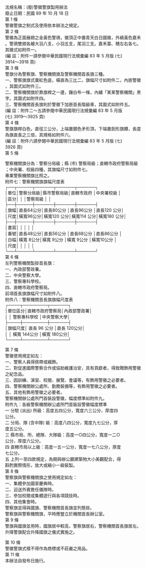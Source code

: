 法規名稱：(廢)警徽警旗製用辦法  
廢止日期：民國 89 年 10 月 18 日  
第 1 條  
警徽警旗之制式及使用依本辦法之規定。  
第 2 條  
警徽為正面展翅之金黃色警鴿，徽頂正中置青天白日國徽，外繞黃色嘉禾  
。警鴿雙翅各繪大羽八支，小羽五支，尾羽三支。嘉禾葉、穗左右各七。  
其徽式如附件一。  
(編 註：附件一請參閱中華民國現行法規彙編 83 年 5 月版 (七)  
3914～3918 頁)  
第 3 條  
警旗分為警察旗、警察機關旗及警察機關首長旗三種。  
一、警察旗旗式棗紅色底，橫直為三比二，旗幅尺寸如附件二，內嵌警徽  
，其圖式如附件三。  
二、警察機關旗於靠旗桿之一邊，鑲白布一條，內繡「某某警察機關」黑  
字。其圖式如附件四。  
三、警察機關首長旗則於警徽下加嵌首長階級章，其圖式如附件五。  
(編 註：附件二～五請參閱中華民國現行法規彙編 83 年 5 月版  
(七) 3919～3925 頁)  
第 4 條  
警旗旗桿白色，直徑三公分，上端置銀色矛形頂，下端置劍形旗鐏，長度  
為旗直長之三倍，其規格如附件六。  
(編 註：附件六請參閱中華民國現行法規彙編 83 年 5 月版 (七)  
3926 頁)  
第 5 條  


警察機關旗分為：警察分局級；縣 (市) 警察局級；直轄市政府警察局級  
；中央署、校級四種，其旗幅尺寸如附件七。  
專業警察機關旗比照之。  
附件七：警察機關旗旗幅尺度表  
┌──┬─────┬──────┬──────┬──────┐  
│單位│警察分局級│縣市警察局級│直轄市政府 │中央署校級 │  
│區分│ │ │警察局級 │ │  
├──┼─────┼──────┼──────┼──────┤  
│旗幅│直長64公分│直長80公分 │直長96公分 │直長120 公分│  
│尺度│橫寬96公分│橫寬120 公分│橫寬114 公分│橫寬180 公分│  
├──┼─────┼──────┼──────┼──────┤  
│書寫│ │ │ │ │  
│番號│直長48公分│直長56公分 │直長68公分 │直長86公分 │  
│白幅│橫寬 8公分│橫寬 9公分 │橫寬 9公分 │橫寬10公分 │  
│尺度│ │ │ │ │  
└──┴─────┴──────┴──────┴──────┘  
第 6 條  
左列警察機關製掛首長旗：  
一、內政部警政署。  
二、中央警察大學。  
三、警察專科學校。  
四、直轄市政府警察局。  
前項首長旗旗幅尺寸如附件八。  
附件八：警察機關首長旗旗幅尺度表  
┌────┬────────┬──────┐  
│單位區分│直轄市政府警察局│內政部警政署│  
│ │ 警察專科學校 │中央警察大學│  
├────┼────────┼──────┤  
│旗幅尺度│ 直長 96 公分 │直長 120公分│  
│ │ 橫寬 144公分 │橫寬 180公分│  
└────┴────────┴──────┘  


第 7 條  
警徽使用規定如左：  
一、警察人員得佩帶或綴飾。  
二、對促進國際警察合作或協助維護治安，具有頁獻者，得致贈飾用警徽  
之紀念品。  
三、因訓練、演習、校閱、展覽、會議等，有飾用警徽之必要者。  
四、警察機關辦公處所、勤務裝備等，有飾用警徽之必要者。  
五、其他有飾用警徽之必要者。  
警察機關辦公處所門首裝設警徽，幅度標準如附件九。  
附件九：各級警察機關辦公處所門首裝設警徽幅度標準  
一 分駐 (派出) 所級：高度五四公分，寬度六三公分，厚度四  
公分。  
二 分局、隊 (含中隊) 級：高度八四公分，寬度九七公分，厚  
度五公分。  
三 縣市局、所、總隊、大隊級：高度一○四公分，寬度一二○  
公分，厚度六公分。  
四 直轄市局以上級：高度一五一公分，寬度一七八公分，厚度  
七公分。  
五 上列一至四款規定，為期與辦公廳建築物大小美觀配合，得  
斟酌實際情形，放大或縮小一級裝製。  
第 8 條  
警察旗與警察機關旗之使用規定如左：  
一、集體參加國家慶典時。  
二、迎送外賓擔任儀隊時。  
三、參加校閱或集體遊行與各項競技時。  
四、其他集會時。  
警察旗並得與國旗、警察機關首長旗並列懸掛。  
警察旗與警察機關旗，平時應豎立於機關首長辦公室。  
第 9 條  
警旗與國旗並用時，國旗居中較高，警察旗居右，警察機關首長旗居左。  
升降警旗配合升降國旗之儀式實施之。  


第 10 條  
警徽警旗式樣不得作為商標或不莊嚴之用品。  
第 11 條  
本辦法自發布日施行。  


